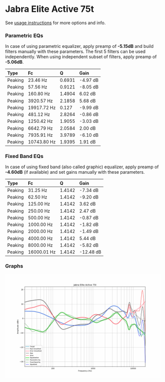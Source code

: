 # Jabra Elite Active 75t
See [usage instructions](https://github.com/jaakkopasanen/AutoEq#usage) for more options and info.

### Parametric EQs
In case of using parametric equalizer, apply preamp of **-5.15dB** and build filters manually
with these parameters. The first 5 filters can be used independently.
When using independent subset of filters, apply preamp of **-5.06dB**.

| Type    | Fc          |      Q | Gain     |
|:--------|:------------|:-------|:---------|
| Peaking | 23.46 Hz    | 0.6931 | -4.97 dB |
| Peaking | 57.56 Hz    | 0.9121 | -8.05 dB |
| Peaking | 160.80 Hz   | 1.4904 | 6.02 dB  |
| Peaking | 3920.57 Hz  | 2.1858 | 5.68 dB  |
| Peaking | 19917.72 Hz | 0.127  | -9.99 dB |
| Peaking | 481.12 Hz   | 2.8264 | -0.86 dB |
| Peaking | 1250.42 Hz  | 1.9055 | -3.03 dB |
| Peaking | 6642.79 Hz  | 2.0584 | 2.00 dB  |
| Peaking | 7935.91 Hz  | 3.9789 | -6.10 dB |
| Peaking | 10743.80 Hz | 1.9395 | 1.91 dB  |

### Fixed Band EQs
In case of using fixed band (also called graphic) equalizer, apply preamp of **-4.60dB**
(if available) and set gains manually with these parameters.

| Type    | Fc          |      Q | Gain      |
|:--------|:------------|:-------|:----------|
| Peaking | 31.25 Hz    | 1.4142 | -7.34 dB  |
| Peaking | 62.50 Hz    | 1.4142 | -9.20 dB  |
| Peaking | 125.00 Hz   | 1.4142 | 3.62 dB   |
| Peaking | 250.00 Hz   | 1.4142 | 2.47 dB   |
| Peaking | 500.00 Hz   | 1.4142 | -0.87 dB  |
| Peaking | 1000.00 Hz  | 1.4142 | -1.82 dB  |
| Peaking | 2000.00 Hz  | 1.4142 | -1.49 dB  |
| Peaking | 4000.00 Hz  | 1.4142 | 5.44 dB   |
| Peaking | 8000.00 Hz  | 1.4142 | -5.82 dB  |
| Peaking | 16000.01 Hz | 1.4142 | -12.48 dB |

### Graphs
![](./Jabra%20Elite%20Active%2075t.png)